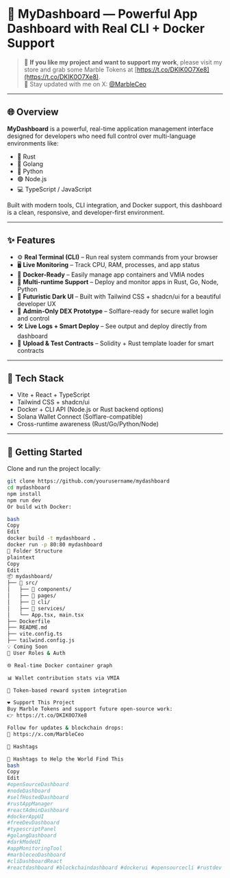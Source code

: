 # 🪩 MyDashboard — Powerful App Dashboard with Real CLI + Docker Support

> 💖 **If you like my project and want to support my work**, please visit my store and grab some Marble Tokens at [https://t.co/DKIK0O7Xe8](https://t.co/DKIK0O7Xe8).  
> 🧠 Stay updated with me on X: [@MarbleCeo](https://x.com/MarbleCeo)

---

## 🌐 Overview

**MyDashboard** is a powerful, real-time application management interface designed for developers who need full control over multi-language environments like:

- 🦀 Rust
- 🐹 Golang
- 🐍 Python
- 🟢 Node.js
- 💻 TypeScript / JavaScript

Built with modern tools, CLI integration, and Docker support, this dashboard is a clean, responsive, and developer-first environment.

---

## ✨ Features

- ⚙️ **Real Terminal (CLI)** – Run real system commands from your browser  
- 🖥️ **Live Monitoring** – Track CPU, RAM, processes, and app status  
- 🐳 **Docker-Ready** – Easily manage app containers and VMIA nodes  
- 🧠 **Multi-runtime Support** – Deploy and monitor apps in Rust, Go, Node, Python  
- 🌙 **Futuristic Dark UI** – Built with Tailwind CSS + shadcn/ui for a beautiful developer UX  
- 🔐 **Admin-Only DEX Prototype** – Solflare-ready for secure wallet login and control  
- 🛠️ **Live Logs + Smart Deploy** – See output and deploy directly from dashboard  
- 📁 **Upload & Test Contracts** – Solidity + Rust template loader for smart contracts  

---

## 🧪 Tech Stack

- Vite + React + TypeScript  
- Tailwind CSS + shadcn/ui  
- Docker + CLI API (Node.js or Rust backend options)  
- Solana Wallet Connect (Solflare-compatible)  
- Cross-runtime awareness (Rust/Go/Python/Node)

---

## 🚀 Getting Started

Clone and run the project locally:

```bash
git clone https://github.com/yourusername/mydashboard
cd mydashboard
npm install
npm run dev
Or build with Docker:

bash
Copy
Edit
docker build -t mydashboard .
docker run -p 80:80 mydashboard
📄 Folder Structure
plaintext
Copy
Edit
📦 mydashboard/
├── 📁 src/
│   ├── 📁 components/
│   ├── 📁 pages/
│   ├── 📁 cli/
│   ├── 📁 services/
│   └── App.tsx, main.tsx
├── Dockerfile
├── README.md
├── vite.config.ts
├── tailwind.config.js
💡 Coming Soon
🔐 User Roles & Auth

🌐 Real-time Docker container graph

📊 Wallet contribution stats via VMIA

💸 Token-based reward system integration

❤️ Support This Project
Buy Marble Tokens and support future open-source work:
👉 https://t.co/DKIK0O7Xe8

Follow for updates & blockchain drops:
🧠 https://x.com/MarbleCeo

📌 Hashtags

🔖 Hashtags to Help the World Find This
bash
Copy
Edit
#openSourceDashboard  
#nodeDashboard  
#selfHostedDashboard  
#rustAppManager  
#reactAdminDashboard  
#dockerAppUI  
#freeDevDashboard  
#typescriptPanel  
#golangDashboard  
#darkModeUI  
#appMonitoringTool  
#marbleceoDashboard  
#cliDashboardReact  
#reactdashboard #blockchaindashboard #dockerui #opensourcecli #rustdev #golangdev #web3dashboard #marbletokens #solflarewallet #adminpanel #devtools #fullstackui #typescriptdev #tailwindcssui #blockchainadmin #vmia #web3infra
